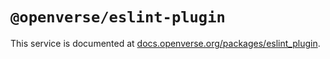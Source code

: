 # `@openverse/eslint-plugin`

This service is documented at
[docs.openverse.org/packages/eslint_plugin](https://docs.openverse.org/packages/eslint_plugin).
